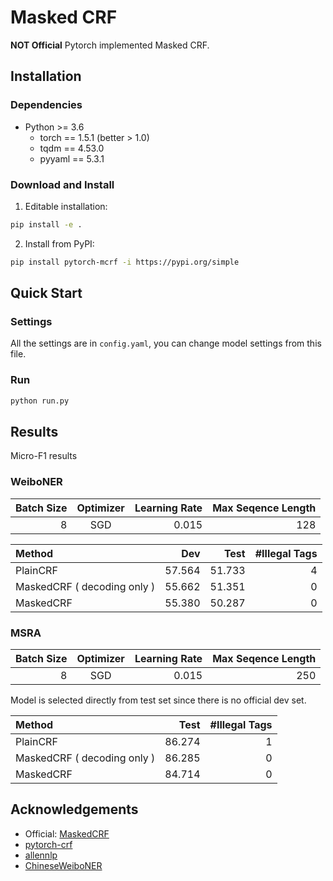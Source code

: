 # Masked CRF

**NOT Official** Pytorch implemented Masked CRF.

## Installation

### Dependencies
- Python >= 3.6
  - torch == 1.5.1 (better > 1.0)
  - tqdm == 4.53.0
  - pyyaml == 5.3.1

### Download and Install

1. Editable installation:

```bash
pip install -e .
```

2. Install from PyPI:

```bash
pip install pytorch-mcrf -i https://pypi.org/simple
```

## Quick Start

### Settings

All the settings are in `config.yaml`, you can change model settings from this file.

### Run

```bash
python run.py
```

## Results

Micro-F1 results

### WeiboNER

| Batch Size | Optimizer | Learning Rate | Max Seqence Length |
| ---------: | :-------: | ------------: | -----------------: |
|          8 |    SGD    |         0.015 |                128 |

| Method                      |    Dev |   Test | #Illegal Tags |
| :-------------------------- | -----: | -----: | ------------: |
| PlainCRF                    | 57.564 | 51.733 |             4 |
| MaskedCRF ( decoding only ) | 55.662 | 51.351 |             0 |
| MaskedCRF                   | 55.380 | 50.287 |             0 |


### MSRA

| Batch Size | Optimizer | Learning Rate | Max Seqence Length |
| ---------: | :-------: | ------------: | -----------------: |
|          8 |    SGD    |         0.015 |                250 |

Model is selected directly from test set since there is no official dev set.

| Method                      |   Test | #Illegal Tags |
| :-------------------------- | -----: | ------------: |
| PlainCRF                    | 86.274 |             1 |
| MaskedCRF ( decoding only ) | 86.285 |             0 |
| MaskedCRF                   | 84.714 |             0 |


## Acknowledgements

- Official: [MaskedCRF](https://github.com/DandyQi/MaskedCRF)
- [pytorch-crf](https://github.com/kmkurn/pytorch-crf)
- [allennlp](https://github.com/allenai/allennlp)
- [ChineseWeiboNER](https://github.com/OYE93/Chinese-NLP-Corpus/tree/master/NER/)
